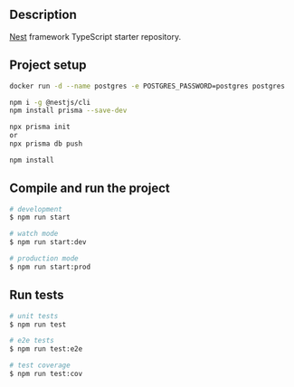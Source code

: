 ## Description

[Nest](https://github.com/nestjs/nest) framework TypeScript starter repository.

## Project setup

```bash
docker run -d --name postgres -e POSTGRES_PASSWORD=postgres postgres

npm i -g @nestjs/cli
npm install prisma --save-dev

npx prisma init
or
npx prisma db push

npm install
```

## Compile and run the project

```bash
# development
$ npm run start

# watch mode
$ npm run start:dev

# production mode
$ npm run start:prod
```

## Run tests

```bash
# unit tests
$ npm run test

# e2e tests
$ npm run test:e2e

# test coverage
$ npm run test:cov
```
